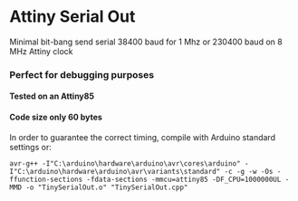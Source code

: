 # Attiny Serial Out
Minimal bit-bang send serial 38400 baud for 1 Mhz or 230400 baud on 8 MHz Attiny clock
### Perfect for debugging purposes
#### Tested on an Attiny85
#### Code size only 60 bytes

In order to guarantee the correct timing, compile with Arduino standard settings or:
```
avr-g++ -I"C:\arduino\hardware\arduino\avr\cores\arduino" -I"C:\arduino\hardware\arduino\avr\variants\standard" -c -g -w -Os -ffunction-sections -fdata-sections -mmcu=attiny85 -DF_CPU=1000000UL -MMD -o "TinySerialOut.o" "TinySerialOut.cpp"
```
